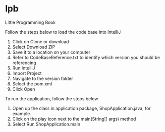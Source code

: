 # lpb
Little Programming Book

Follow the steps below to load the code base into IntelliJ

1) Click on Clone or download
2) Select Download ZIP
3) Save it to a location on your computer
4) Refer to CodeBaseReference.txt to identify which version you should be referencing
5) Run IntelliJ
6) Import Project
7) Navigate to the version folder
8) Select the pom.xml
9) Click Open

To run the application, follow the steps below
1) Open up the class in application package, ShopApplication.java, for example.
2) Click on the play icon next to the main(String[] args) method
3) Select Run ShopApplication.main
